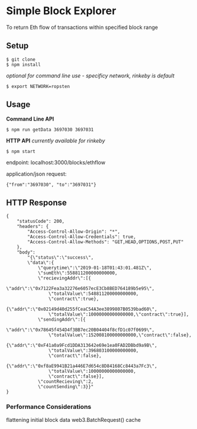 # Simple Block Explorer

To return Eth flow of transactions within specified block range

## Setup
```
$ git clone
$ npm install
```


*optional for command line use - specificy network, rinkeby is default*
```
$ export NETWORK=ropsten
```


## Usage
**Command Line API**
```
$ npm run getData 3697030 3697031
```

**HTTP API**
*currently available for rinkeby*

```
$ npm start
```

endpoint: localhost:3000/blocks/ethflow

application/json request:
```
{"from":"3697030", "to":"3697031"}
```

## HTTP Response
```
{
    "statusCode": 200,
    "headers": {
        "Access-Control-Allow-Origin": "*",
        "Access-Control-Allow-Credentials": true,
        "Access-Control-Allow-Methods": "GET,HEAD,OPTIONS,POST,PUT"
    },
    "body": 
    	"{\"status\":\"success\",
    	\"data\":{
    		\"querytime\":\"2019-01-18T01:43:01.481Z\",
    		\"sumEth\":558811200000000000,
    		\"recievingAddr\":[{
    			\"addr\":\"0x7122Fea3a32276e6057ecE3Cb8BED764189b5e95\",
    			\"totalValue\":548811200000000000,
    			\"contract\":true},
    			{\"addr\":\"0x02149d40d255fCeaC54A3ee3899807B0539bad60\",
    			\"totalValue\":10000000000000000,\"contract\":true}],
    		\"sendingAddr\":[{
    			\"addr\":\"0x78645f454D4f3BB7ec20B04404f8cfD1c07f0699\",
    			\"totalValue\":152008100000000000,\"contract\":false},
    			{\"addr\":\"0xF41a0a9Fcd1DDA313642e69e1ea0FAD2DBbd9a9B\",
    			\"totalValue\":396803100000000000,
    			\"contract\":false},
    			{\"addr\":\"0xf8aE9941B21a446E7d654c8D84168Cc8443a7Fc3\",
    			\"totalValue\":10000000000000000,
    			\"contract\":false}],
    		\"countRecieving\":2,
    		\"countSending\":3}}"
}
```


### Performance Considerations
flattening initial block data 
web3.BatchRequest()
cache

